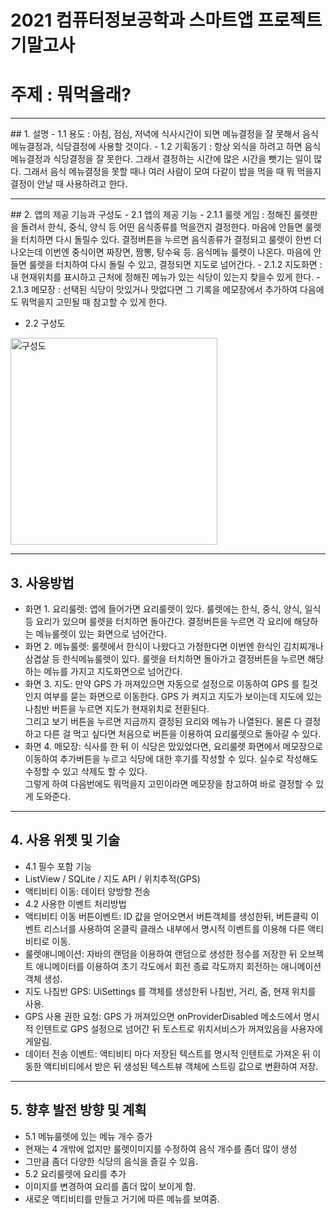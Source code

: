 # 2021 컴퓨터정보공학과 스마트앱 프로젝트 기말고사
# 주제 : 뭐먹을래?


<hr>
## 1. 설명
- 1.1 용도 : 아침, 점심, 저녁에 식사시간이 되면 메뉴결정을 잘 못해서 음식 메뉴결정과, 식당결정에 사용할 것이다.
- 1.2 기획동기 : 항상 외식을 하려고 하면 음식 메뉴결정과 식당결정을 잘 못한다. 그래서 결정하는 시간에 많은 시간을 뺏기는 일이 많다. 그래서 음식 메뉴결정을 못할 때나 여러 사람이 모여 다같이 밥을 먹을 때 뭐 먹을지 결정이 안날 때 사용하려고 한다.

<hr>
## 2. 앱의 제공 기능과 구성도
- 2.1 앱의 제공 기능
- 2.1.1 룰렛 게임 : 정해진 룰렛판을 돌려서 한식, 중식, 양식 등 어떤 음식종류를 먹을껀지 결정한다. 마음에 안들면 룰렛을 터치하면 다시 돌릴수 있다. 결정버튼을 누르면 음식종류가 결정되고 룰렛이 한번 더 나오는데 이번엔 중식이면 짜장면, 짬뽕, 탕수육 등. 음식메뉴 룰렛이 나온다. 마음에 안들면 룰렛을 터치하여 다시 돌릴 수 있고, 결정되면 지도로 넘어간다.
- 2.1.2 지도화면 : 내 현재위치를 표시하고 근처에 정해진 메뉴가 있는 식당이 있는지 찾을수 있게 한다.
- 2.1.3 메모장 : 선택된 식당이 맛있거나 맛없다면 그 기록을 메모장에서 추가하여 다음에도 뭐먹을지 고민될 때 참고할 수 있게 한다.

- 2.2 구성도
<img width="331" alt="구성도" src="https://github.com/user-attachments/assets/6320c273-256e-43b3-b127-0a67bd2c8ece">

<hr>

## 3. 사용방법
- 화면 1. 요리룰렛: 앱에 들어가면 요리룰렛이 있다. 룰렛에는 한식, 중식, 양식, 일식 등 요리가 있으며 룰렛을 터치하면 돌아간다. 결정버튼을 누르면 각 요리에 해당하는 메뉴룰렛이 있는 화면으로 넘어간다.
- 화면 2. 메뉴룰렛: 룰렛에서 한식이 나왔다고 가정한다면 이번엔 한식인 김치찌개나 삼겹살 등 한식메뉴룰렛이 있다. 룰렛을 터치하면 돌아가고 결정버튼을 누르면 해당하는 메뉴를 가지고 지도화면으로 넘어간다.
- 화면 3. 지도: 만약 GPS 가 꺼져있으면 자동으로 설정으로 이동하여 GPS 를 킬것인지 여부를 묻는 화면으로 이동한다. GPS 가 켜지고 지도가 보이는데 지도에 있는 나침반 버튼을 누르면 지도가 현재위치로 전환된다.<br>
그리고 보기 버튼을 누르면 지금까지 결정된 요리와 메뉴가 나열된다. 물론 다 결정하고 다른 걸 먹고 싶다면 처음으로 버튼을 이용하여 요리룰렛으로 돌아갈 수 있다.
- 화면 4. 메모장: 식사를 한 뒤 이 식당은 맜있었다면, 요리룰렛 화면에서 메모장으로 이동하여 추가버튼을 누르고 식당에 대한 후기를 작성할 수 있다. 실수로 작성해도 수정할 수 있고 삭제도 할 수 있다. <br>
그렇게 하여 다음번에도 뭐먹을지 고민이라면 메모장을 참고하여 바로 결정할 수 있게 도와준다.

<hr>

## 4. 사용 위젯 및 기술
- 4.1 필수 포함 기능
- ListView / SQLite / 지도 API / 위치추적(GPS)
- 액티비티 이동: 데이터 양방향 전송
- 4.2 사용한 이벤트 처리방법
- 액티비티 이동 버튼이벤트: ID 값을 얻어오면서 버튼객체를 생성한뒤, 버튼클릭 이벤트 리스너를 사용하여 온클릭 클래스 내부에서 명시적 이벤트를 이용해 다른 액티비티로 이동.
- 룰렛애니메이션: 자바의 랜덤을 이용하여 랜덤으로 생성한 정수를 저장한 뒤 오브젝트 애니메이터를 이용하여 초기 각도에서 회전 종료 각도까지 회전하는 애니메이션 객체 생성.
- 지도 나침반 GPS: UiSettings 를 객체를 생성한뒤 나침반, 거리, 줌, 현재 위치를 사용.
- GPS 사용 권한 요청: GPS 가 꺼져있으면 onProviderDisabled 메소드에서 명시적 인텐트로 GPS 설정으로 넘어간 뒤 토스트로 위치서비스가 꺼져있음을 사용자에게알림.
- 데이터 전송 이벤트: 액티비티 마다 저장된 텍스트를 명시적 인텐트로 가져온 뒤 이동한 액티비티에서 받은 뒤 생성된 텍스트뷰 객체에 스트링 값으로 변환하여 저장.

<hr>

## 5. 향후 발전 방향 및 계획
- 5.1 메뉴룰렛에 있는 메뉴 개수 증가
- 현재는 4 개밖에 없지만 룰렛이미지를 수정하여 음식 개수를 좀더 많이 생성
- 그만큼 좀더 다양한 식당의 음식을 즐길 수 있음.
- 5.2 요리룰렛에 요리를 추가
- 이미지를 변경하여 요리를 좀더 많이 보이게 함.
- 새로운 액티비티를 만들고 거기에 따른 메뉴를 보여줌.
